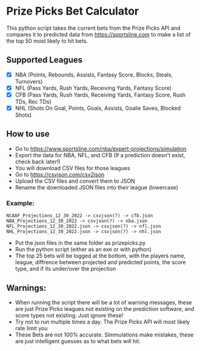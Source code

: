 # Prize Picks Bet Calculator
This python script takes the current bets from the Prize Picks API and compares it to predicted data
from https://sportsline.com to make a list of the top 50 most likely to hit bets.

## Supported Leagues
- [X] NBA (Points, Rebounds, Assists, Fantasy Score, Blocks, Steals, Turnovers)
- [X] NFL (Pass Yards, Rush Yards, Receiving Yards, Fantasy Score)
- [X] CFB (Pass Yards, Rush Yards, Receiving Yards, Fantasy Score, Rush TDs, Rec TDs)
- [X] NHL (Shots On Goal, Points, Goals, Assists, Goalie Saves, Blocked Shots)

## How to use
 * Go to https://www.sportsline.com/nba/expert-projections/simulation
 * Export the data for NBA, NFL, and CFB (If a prediction doesn't exist, check back later!)
 * You will download CSV files for those leagues
 * Go to https://csvjson.com/csv2json
 * Upload the CSV files and convert them to JSON
 * Rename the downloaded JSON files into their league (lowercase)
 
 ### Example:
    NCAAF_Projections_12_30_2022 -> csvjson(?) -> cfb.json
    NBA_Projections_12_30_2022 -> csvjson(?) -> nba.json
    NFL_Projections_12_30_2022.json -> csvjson(?) -> nfl.json
    NHL_Projections_12_30_2022.json -> csvjson(?) -> nhl.json

  * Put the json files in the same folder as prizepicks.py
  * Run the python script (either as an exe or with python)
  * The top 25 bets will be logged at the bottom, with the players name, league, diffrence between
   projected and predicted points, the score type, and if its under/over the projection

## Warnings:
  * When running the script there will be a lot of warning messages, these are just Prize Picks
   leagues not existing on the prediction software, and score types not existing. Just ignore these!
  * Try not to run multiple times a day. The Prize Picks API will most likely rate limit you
  * These Bets are not 100% accurate. Simmulations make mistakes, these are just intelligent guesses
   as to what bets will hit.
